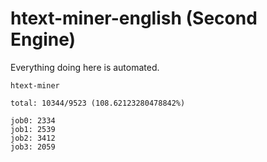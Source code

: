 # htext-miner-english (Second Engine)

Everything doing here is automated.

```
htext-miner

total: 10344/9523 (108.62123280478842%)

job0: 2334
job1: 2539
job2: 3412
job3: 2059
```